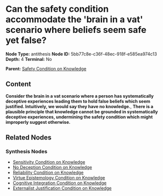 # Can the safety condition accommodate the 'brain in a vat' scenario where beliefs seem safe yet false?

**Node Type:** antithesis
**Node ID:** 5bb77c8e-c36f-48ec-918f-e585ea974c13
**Depth:** 4
**Terminal:** No

**Parent:** [Safety Condition on Knowledge](safety-condition-on-knowledge-synthesis-28183b33-4d33-4b73-a2f8-2f1c55522015.md)

## Content

**Consider the brain in a vat scenario where a person has systematically deceptive experiences leading them to hold false beliefs which seem justified. Intuitively, we would say they have no knowledge.**, **There is a plausible principle that knowledge cannot be grounded in systematically deceptive experiences, undermining the safety condition which might improperly suggest otherwise.**

## Related Nodes

### Synthesis Nodes

- [Sensitivity Condition on Knowledge](sensitivity-condition-on-knowledge-synthesis-0a38aa28-f70d-423e-9078-d4e112589efd.md)
- [No Deception Condition on Knowledge](no-deception-condition-on-knowledge-synthesis-226c7d9d-b124-4a82-8604-caaac1e7f11a.md)
- [Reliability Condition on Knowledge](reliability-condition-on-knowledge-synthesis-7d969ce0-f563-40aa-a995-0f03df5ad7d4.md)
- [Virtue Epistemology Condition on Knowledge](virtue-epistemology-condition-on-knowledge-synthesis-5e10ed93-97e4-49c9-8f62-1d56ca426c2c.md)
- [Cognitive Integration Condition on Knowledge](cognitive-integration-condition-on-knowledge-synthesis-8676f1af-b9a1-4b5f-9a58-abde1d8e6a94.md)
- [Externalist Justification Condition on Knowledge](externalist-justification-condition-on-knowledge-synthesis-7e19187c-341b-400a-91ac-ed70c8e16429.md)

